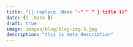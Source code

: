 ```yaml
---
title: "{{ replace .Name "-" " " | title }}"
date: {{ .Date }}
draft: true
image: images/blog/blog-img-3.jpg
description: "this is meta description"
---
```



